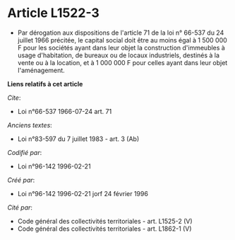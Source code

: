 # Article L1522-3

- Par dérogation aux dispositions de l'article 71 de la loi n° 66-537 du 24 juillet 1966 précitée, le capital social doit
être au moins égal à 1 500 000 F pour les sociétés ayant dans leur objet la construction d'immeubles à usage d'habitation, de
bureaux ou de locaux industriels, destinés à la vente ou à la location, et à 1 000 000 F pour celles ayant dans leur objet
l'aménagement.

**Liens relatifs à cet article**

_Cite_:

  - Loi n°66-537 1966-07-24 art. 71

_Anciens textes_:

  - Loi n°83-597 du 7 juillet 1983 - art. 3 (Ab)

_Codifié par_:

  - Loi n°96-142 1996-02-21

_Créé par_:

  - Loi n°96-142 1996-02-21 jorf 24 février 1996

_Cité par_:

  - Code général des collectivités territoriales - art. L1525-2 (V)
  - Code général des collectivités territoriales - art. L1862-1 (V)
